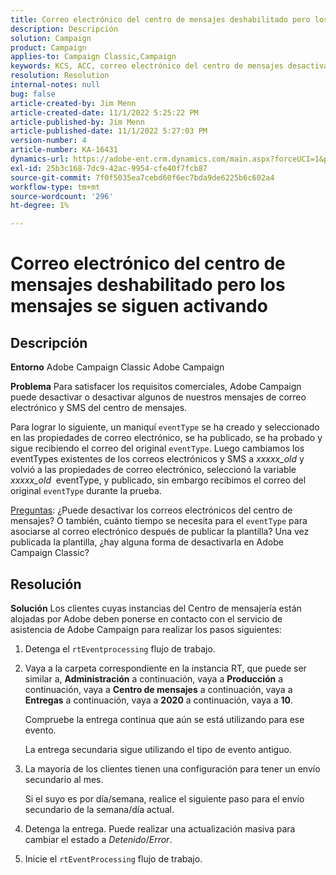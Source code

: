 ```yaml
---
title: Correo electrónico del centro de mensajes deshabilitado pero los mensajes se siguen activando
description: Descripción
solution: Campaign
product: Campaign
applies-to: Campaign Classic,Campaign
keywords: KCS, ACC, correo electrónico del centro de mensajes desactivado, mensajes aún activados, Adobe Campaign Classic, Adobe Campaign, resolución de problemas
resolution: Resolution
internal-notes: null
bug: false
article-created-by: Jim Menn
article-created-date: 11/1/2022 5:25:22 PM
article-published-by: Jim Menn
article-published-date: 11/1/2022 5:27:03 PM
version-number: 4
article-number: KA-16431
dynamics-url: https://adobe-ent.crm.dynamics.com/main.aspx?forceUCI=1&pagetype=entityrecord&etn=knowledgearticle&id=ded77429-0a5a-ed11-9561-6045bd006a22
exl-id: 25b3c168-7dc9-42ac-9954-cfe40f7fcb87
source-git-commit: 7f0f5035ea7cebd60f6ec7bda9de6225b6c602a4
workflow-type: tm+mt
source-wordcount: '296'
ht-degree: 1%

---
```


# Correo electrónico del centro de mensajes deshabilitado pero los mensajes se siguen activando

## Descripción


<b>Entorno</b>
Adobe Campaign Classic Adobe Campaign

<b>Problema</b>
Para satisfacer los requisitos comerciales, Adobe Campaign puede desactivar o desactivar algunos de nuestros mensajes de correo electrónico y SMS del centro de mensajes.

Para lograr lo siguiente, un maniquí `eventType` se ha creado y seleccionado en las propiedades de correo electrónico, se ha publicado, se ha probado y sigue recibiendo el correo del original `eventType`.
Luego cambiamos los eventTypes existentes de los correos electrónicos y SMS a *xxxxx_old* y volvió a las propiedades de correo electrónico, seleccionó la variable *xxxxx_old*  eventType, y publicado, sin embargo recibimos el correo del original `eventType` durante la prueba.

<u>Preguntas</u>: ¿Puede desactivar los correos electrónicos del centro de mensajes?
O también, cuánto tiempo se necesita para el `eventType` para asociarse al correo electrónico después de publicar la plantilla?
Una vez publicada la plantilla, ¿hay alguna forma de desactivarla en Adobe Campaign Classic?


## Resolución


<b>Solución</b>
Los clientes cuyas instancias del Centro de mensajería están alojadas por Adobe deben ponerse en contacto con el servicio de asistencia de Adobe Campaign para realizar los pasos siguientes:

1. Detenga el `rtEventprocessing` flujo de trabajo.
2. Vaya a la carpeta correspondiente en la instancia RT, que puede ser similar a, <b>Administración</b> a continuación, vaya a <b>Producción</b> a continuación, vaya a <b>Centro de mensajes</b> a continuación, vaya a <b>Entregas</b> a continuación, vaya a <b>2020</b> a continuación, vaya a <b>10</b>.

   Compruebe la entrega continua que aún se está utilizando para ese evento.

   La entrega secundaria sigue utilizando el tipo de evento antiguo.
3. La mayoría de los clientes tienen una configuración para tener un envío secundario al mes.

   Si el suyo es por día/semana, realice el siguiente paso para el envío secundario de la semana/día actual.
4. Detenga la entrega. Puede realizar una actualización masiva para cambiar el estado a *Detenido*/*Error*.
5. Inicie el `rtEventProcessing` flujo de trabajo.
